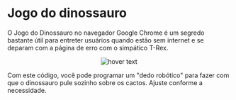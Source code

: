 # Jogo do dinossauro
O Jogo do Dinossauro no navegador Google Chrome é um segredo bastante útil para entreter usuários quando estão sem internet e se deparam com a página de erro com o simpático T-Rex.

<p align="center">
  <img src="https://i0.wp.com/gizmodo.uol.com.br/wp-content/blogs.dir/8/files/2018/09/dino-chrome.gif?resize=480%2C152&ssl=1" width="auto" title="hover text">
</p>

Com este código, você pode programar um "dedo robótico" para fazer com que o dinossauro pule sozinho sobre os cactos. Ajuste conforme a necessidade.
